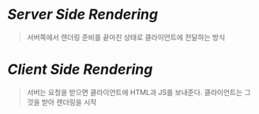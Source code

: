 # **_Server Side Rendering_**

> 서버쪽에서 렌더링 준비를 끝마친 상태로 클라이언트에 전달하는 방식

# **_Client Side Rendering_**

> 서버는 요청을 받으면 클라이언트에 HTML과 JS를 보내준다. 클라이언트는 그것을 받아 렌더링을 시작
